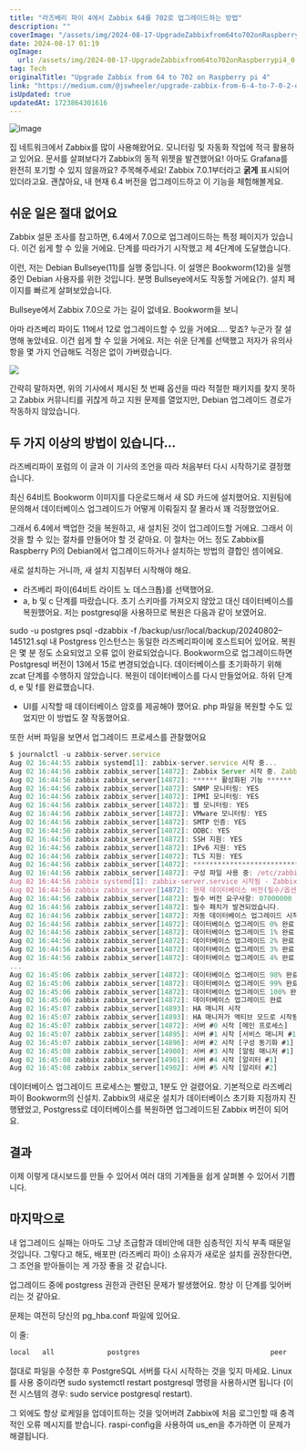 ```yaml
---
title: "라즈베리 파이 4에서 Zabbix 64를 702로 업그레이드하는 방법"
description: ""
coverImage: "/assets/img/2024-08-17-UpgradeZabbixfrom64to702onRaspberrypi4_0.png"
date: 2024-08-17 01:19
ogImage:
  url: /assets/img/2024-08-17-UpgradeZabbixfrom64to702onRaspberrypi4_0.png
tag: Tech
originalTitle: "Upgrade Zabbix from 64 to 702 on Raspberry pi 4"
link: "https://medium.com/@jswheeler/upgrade-zabbix-from-6-4-to-7-0-2-on-raspberry-pi-4-3293e5ca0435"
isUpdated: true
updatedAt: 1723864301616
---
```


![image](/assets/img/2024-08-17-UpgradeZabbixfrom64to702onRaspberrypi4_0.png)

집 네트워크에서 Zabbix를 많이 사용해왔어요. 모니터링 및 자동화 작업에 적극 활용하고 있어요. 문서를 살펴보다가 Zabbix의 동적 위젯을 발견했어요! 아마도 Grafana를 완전히 포기할 수 있지 않을까요? 주목해주세요! Zabbix 7.0.1부터라고 **굵게** 표시되어 있더라고요. 괜찮아요, 내 현재 6.4 버전을 업그레이드하고 이 기능을 체험해볼게요.

## 쉬운 일은 절대 없어요

<!-- seedividend - 사각형 -->

<ins class="adsbygoogle"
     style="display:block"
     data-ad-client="ca-pub-4877378276818686"
     data-ad-slot="1898504329"
     data-ad-format="auto"
     data-full-width-responsive="true"></ins>

<script>
     (adsbygoogle = window.adsbygoogle || []).push({});
</script>

Zabbix 설문 조사를 참고하면, 6.4에서 7.0으로 업그레이드하는 특정 페이지가 있습니다. 이건 쉽게 할 수 있을 거에요. 단계를 따라가기 시작했고 제 4단계에 도달했습니다.

이런, 저는 Debian Bullseye(11)를 실행 중입니다. 이 설명은 Bookworm(12)을 실행 중인 Debian 사용자를 위한 것입니다. 분명 Bullseye에서도 작동할 거에요(?). 설치 페이지를 빠르게 살펴보았습니다.

Bullseye에서 Zabbix 7.0으로 가는 길이 없네요. Bookworm을 보니

아마 라즈베리 파이도 11에서 12로 업그레이드할 수 있을 거에요.... 맞죠? 누군가 잘 설명해 놓았네요. 이건 쉽게 할 수 있을 거에요. 저는 쉬운 단계를 선택했고 저자가 유의사항을 몇 가지 언급해도 걱정은 없이 가버렸습니다.

<!-- seedividend - 사각형 -->

<ins class="adsbygoogle"
     style="display:block"
     data-ad-client="ca-pub-4877378276818686"
     data-ad-slot="1898504329"
     data-ad-format="auto"
     data-full-width-responsive="true"></ins>

<script>
     (adsbygoogle = window.adsbygoogle || []).push({});
</script>

<img src="/assets/img/2024-08-17-UpgradeZabbixfrom64to702onRaspberrypi4_1.png" />

간략히 말하자면, 위의 기사에서 제시된 첫 번째 옵션을 따라 적절한 패키지를 찾지 못하고 Zabbix 커뮤니티를 귀찮게 하고 지원 문제를 열었지만, Debian 업그레이드 경로가 작동하지 않았습니다.

## 두 가지 이상의 방법이 있습니다...

라즈베리파이 포럼의 이 글과 이 기사의 조언을 따라 처음부터 다시 시작하기로 결정했습니다.

<!-- seedividend - 사각형 -->

<ins class="adsbygoogle"
     style="display:block"
     data-ad-client="ca-pub-4877378276818686"
     data-ad-slot="1898504329"
     data-ad-format="auto"
     data-full-width-responsive="true"></ins>

<script>
     (adsbygoogle = window.adsbygoogle || []).push({});
</script>

최신 64비트 Bookworm 이미지를 다운로드해서 새 SD 카드에 설치했어요. 지원팀에 문의해서 데이터베이스 업그레이드가 어떻게 이뤄질지 잘 몰라서 꽤 걱정했었어요.

그래서 6.4에서 백업한 것을 복원하고, 새 설치된 것이 업그레이드할 거에요. 그래서 이것을 할 수 있는 절차를 만들어야 할 것 같아요. 이 절차는 어느 정도 Zabbix를 Raspberry Pi의 Debian에서 업그레이드하거나 설치하는 방법의 결합인 셈이에요.

새로 설치하는 거니까, 새 설치 지침부터 시작해야 해요.

<!-- seedividend - 사각형 -->

<ins class="adsbygoogle"
     style="display:block"
     data-ad-client="ca-pub-4877378276818686"
     data-ad-slot="1898504329"
     data-ad-format="auto"
     data-full-width-responsive="true"></ins>

<script>
     (adsbygoogle = window.adsbygoogle || []).push({});
</script>

- 라즈베리 파이(64비트 라이트 노 데스크톱)를 선택했어요.
- a, b 및 c 단계를 따랐습니다. 초기 스키마를 가져오지 않았고 대신 데이터베이스를 복원했어요. 저는 postgresql을 사용하므로 복원은 다음과 같이 보였어요.

sudo -u postgres psql -dzabbix -f /backup/usr/local/backup/20240802–145121.sql
내 Postgress 인스턴스는 동일한 라즈베리파이에 호스트되어 있어요. 복원은 몇 분 정도 소요되었고 오류 없이 완료되었습니다. Bookworm으로 업그레이드하면 Postgresql 버전이 13에서 15로 변경되었습니다. 데이터베이스를 초기화하기 위해 zcat 단계를 수행하지 않았습니다. 복원이 데이터베이스를 다시 만들었어요. 하위 단계 d, e 및 f를 완료했습니다.

- UI를 시작할 때 데이터베이스 암호를 제공해야 했어요. php 파일을 복원할 수도 있었지만 이 방법도 잘 작동했어요.

또한 서버 파일을 보면서 업그레이드 프로세스를 관찰했어요

```js
$ journalctl -u zabbix-server.service
Aug 02 16:44:55 zabbix systemd[1]: zabbix-server.service 시작 중...
Aug 02 16:44:56 zabbix zabbix_server[14872]: Zabbix Server 시작 중. Zabbix 7.0.2 (revision d1b0c3308ce).
Aug 02 16:44:56 zabbix zabbix_server[14872]: ****** 활성화된 기능 ******
Aug 02 16:44:56 zabbix zabbix_server[14872]: SNMP 모니터링: YES
Aug 02 16:44:56 zabbix zabbix_server[14872]: IPMI 모니터링: YES
Aug 02 16:44:56 zabbix zabbix_server[14872]: 웹 모니터링: YES
Aug 02 16:44:56 zabbix zabbix_server[14872]: VMware 모니터링: YES
Aug 02 16:44:56 zabbix zabbix_server[14872]: SMTP 인증: YES
Aug 02 16:44:56 zabbix zabbix_server[14872]: ODBC: YES
Aug 02 16:44:56 zabbix zabbix_server[14872]: SSH 지원: YES
Aug 02 16:44:56 zabbix zabbix_server[14872]: IPv6 지원: YES
Aug 02 16:44:56 zabbix zabbix_server[14872]: TLS 지원: YES
Aug 02 16:44:56 zabbix zabbix_server[14872]: ******************************
Aug 02 16:44:56 zabbix zabbix_server[14872]: 구성 파일 사용 중: /etc/zabbix/zabbix_server.conf
Aug 02 16:44:56 zabbix systemd[1]: zabbix-server.service 시작됨 - Zabbix Server.
Aug 02 16:44:56 zabbix zabbix_server[14872]: 현재 데이터베이스 버전(필수/옵션): 06040000/06040027
Aug 02 16:44:56 zabbix zabbix_server[14872]: 필수 버전 요구사항: 07000000
Aug 02 16:44:56 zabbix zabbix_server[14872]: 필수 패치가 발견되었습니다.
Aug 02 16:44:56 zabbix zabbix_server[14872]: 자동 데이터베이스 업그레이드 시작
Aug 02 16:44:56 zabbix zabbix_server[14872]: 데이터베이스 업그레이드 0% 완료
Aug 02 16:44:56 zabbix zabbix_server[14872]: 데이터베이스 업그레이드 1% 완료
Aug 02 16:44:56 zabbix zabbix_server[14872]: 데이터베이스 업그레이드 2% 완료
Aug 02 16:44:56 zabbix zabbix_server[14872]: 데이터베이스 업그레이드 3% 완료
Aug 02 16:44:56 zabbix zabbix_server[14872]: 데이터베이스 업그레이드 4% 완료
...
Aug 02 16:45:06 zabbix zabbix_server[14872]: 데이터베이스 업그레이드 98% 완료
Aug 02 16:45:06 zabbix zabbix_server[14872]: 데이터베이스 업그레이드 99% 완료
Aug 02 16:45:06 zabbix zabbix_server[14872]: 데이터베이스 업그레이드 100% 완료
Aug 02 16:45:06 zabbix zabbix_server[14872]: 데이터베이스 업그레이드 완료
Aug 02 16:45:07 zabbix zabbix_server[14893]: HA 매니저 시작
Aug 02 16:45:07 zabbix zabbix_server[14893]: HA 매니저가 액티브 모드로 시작됨
Aug 02 16:45:07 zabbix zabbix_server[14872]: 서버 #0 시작 [메인 프로세스]
Aug 02 16:45:07 zabbix zabbix_server[14895]: 서버 #1 시작 [서비스 매니저 #1]
Aug 02 16:45:07 zabbix zabbix_server[14896]: 서버 #2 시작 [구성 동기화 #1]
Aug 02 16:45:08 zabbix zabbix_server[14900]: 서버 #3 시작 [알림 매니저 #1]
Aug 02 16:45:08 zabbix zabbix_server[14901]: 서버 #4 시작 [알리터 #1]
Aug 02 16:45:08 zabbix zabbix_server[14902]: 서버 #5 시작 [알리터 #2]
```

데이터베이스 업그레이드 프로세스는 빨랐고, 1분도 안 걸렸어요. 기본적으로 라즈베리 파이 Bookworm의 신설치. Zabbix의 새로운 설치가 데이터베이스 초기화 지점까지 진행됐었고, Postgress로 데이터베이스를 복원하면 업그레이드된 Zabbix 버전이 되어요.

<!-- seedividend - 사각형 -->

<ins class="adsbygoogle"
     style="display:block"
     data-ad-client="ca-pub-4877378276818686"
     data-ad-slot="1898504329"
     data-ad-format="auto"
     data-full-width-responsive="true"></ins>

<script>
     (adsbygoogle = window.adsbygoogle || []).push({});
</script>

## 결과

이제 이렇게 대시보드를 만들 수 있어서 여러 대의 기계들을 쉽게 살펴볼 수 있어서 기쁩니다.

## 마지막으로

내 업그레이드 실패는 아마도 그냥 조급함과 데비안에 대한 심층적인 지식 부족 때문일 것입니다. 그렇다고 해도, 배포판 (라즈베리 파이) 소유자가 새로운 설치를 권장한다면, 그 조언을 받아들이는 게 가장 좋을 것 같습니다.

<!-- seedividend - 사각형 -->

<ins class="adsbygoogle"
     style="display:block"
     data-ad-client="ca-pub-4877378276818686"
     data-ad-slot="1898504329"
     data-ad-format="auto"
     data-full-width-responsive="true"></ins>

<script>
     (adsbygoogle = window.adsbygoogle || []).push({});
</script>

업그레이드 중에 postgress 권한과 관련된 문제가 발생했어요. 항상 이 단계를 잊어버리는 것 같아요.

문제는 여전히 당신의 pg_hba.conf 파일에 있어요.

이 줄:

```js
local   all             postgres                                peer
```

<!-- seedividend - 사각형 -->

<ins class="adsbygoogle"
     style="display:block"
     data-ad-client="ca-pub-4877378276818686"
     data-ad-slot="1898504329"
     data-ad-format="auto"
     data-full-width-responsive="true"></ins>

<script>
     (adsbygoogle = window.adsbygoogle || []).push({});
</script>

절대로 파일을 수정한 후 PostgreSQL 서버를 다시 시작하는 것을 잊지 마세요. Linux를 사용 중이라면 sudo systemctl restart postgresql 명령을 사용하시면 됩니다 (이전 시스템의 경우: sudo service postgresql restart).

그 외에도 항상 로케일을 업데이트하는 것을 잊어버려 Zabbix에 처음 로그인할 때 충격적인 오류 메시지를 받습니다. raspi-config을 사용하여 us_en을 추가하면 이 문제가 해결됩니다.
